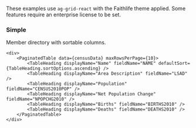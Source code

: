 These examples use `ag-grid-react` with the Faithlife theme applied. Some features require an enterprise license to be set.

### Simple

Member directory with sortable columns.

```react
<div>
	<PaginatedTable data={censusData} maxRowsPerPage={10}>
		<TableHeading displayName="Name" fieldName="NAME" defaultSort={TableHeading.sortOptions.ascending} />
		<TableHeading displayName="Area Description" fieldName="LSAD" />
		<TableHeading displayName="Population" fieldName="CENSUS2010POP" />
		<TableHeading displayName="Net Population Change" fieldName="NPOPCHG2010" />
		<TableHeading displayName="Births" fieldName="BIRTHS2010" />
		<TableHeading displayName="Deaths" fieldName="DEATHS2010" />
	</PaginatedTable>
</div>
```
